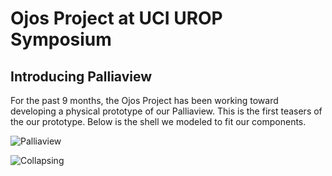 # Ojos Project at UCI UROP Symposium

## Introducing Palliaview

For the past 9 months, the Ojos Project has been working toward developing a
physical prototype of our Palliaview. This is the first teasers of the our
prototype. Below is the shell we modeled to fit our components.
<!-- todo: Need to add link for Palliaview section of the Docs. -->

![Palliaview](@site/static/images/PalliaviewShellVerision1rotatingview-ezgif.com-video-to-gif-converter.gif)

![Collapsing](@site/static/images/PalliaviewShellVerision1collaspingview-ezgif.com-video-to-gif-converter.gif)